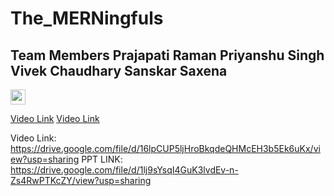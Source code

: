 <h1> The_MERNingfuls </h1>

<h2>
Team Members
Prajapati Raman
Priyanshu Singh
Vivek Chaudhary
Sanskar Saxena
</h2>
<a href="https://hack36.com"> <img src="https://i.postimg.cc/RFFWF4vg/built-at-hack.jpg" height=24px> </a>

<a href="https://drive.google.com/file/d/16lpCUP5ljHroBkqdeQHMcEH3b5Ek6uKx/view?usp=sharing">Video Link<a/>
<a href="https://drive.google.com/file/d/1lj9sYsqI4GuK3lvdEv-n-Zs4RwPTKcZY/view?usp=sharing">Video Link<a/>

Video Link:
https://drive.google.com/file/d/16lpCUP5ljHroBkqdeQHMcEH3b5Ek6uKx/view?usp=sharing
PPT LINK:
https://drive.google.com/file/d/1lj9sYsqI4GuK3lvdEv-n-Zs4RwPTKcZY/view?usp=sharing
